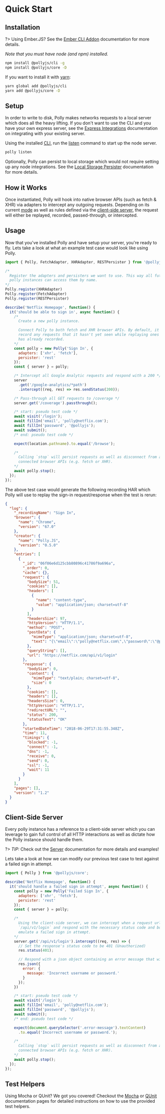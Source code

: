 # Quick Start

## Installation

?> Using Ember.JS? See the [Ember CLI Addon](frameworks/ember-cli) documentation for more details.

_Note that you must have node (and npm) installed._

```bash
npm install @pollyjs/cli -g
npm install @pollyjs/core -D
```

If you want to install it with [yarn](https://yarnpkg.com):

```bash
yarn global add @pollyjs/cli
yarn add @pollyjs/core -D
```

## Setup

In order to write to disk, Polly makes networks requests to a local server which
does all the heavy lifting. If you don't want to use the CLI and you have your
own express server, see the [Express Integrations](node-server/express-integrations)
documentation on integrating with your existing server.

Using the installed [CLI](cli/overview), run the [listen](cli/commands#listen)
command to start up the node server.

```bash
polly listen
```

Optionally, Polly can persist to local storage which would not require setting up
any node integrations. See the [Local Storage Persister](persisters/local-storage)
documentation for more details.

## How it Works

Once instantiated, Polly will hook into native browser APIs (such as fetch & XHR) via
adapters to intercept any outgoing requests. Depending on its current
[mode](configuration#mode) as well as rules defined via the
[client-side server](server/overview), the request will either be replayed, recorded,
passed-through, or intercepted.

## Usage

Now that you've installed Polly and have setup your server, you're ready to
fly. Lets take a look at what an example test case would look like using Polly.

```js
import { Polly, FetchAdapter, XHRAdapter, RESTPersister } from '@pollyjs/core';

/*
  Register the adapters and persisters we want to use. This way all future
  polly instances can access them by name.
*/
Polly.register(XHRAdapter)
Polly.register(FetchAdapter)
Polly.register(RESTPersister)

describe('Netflix Homepage', function() {
  it('should be able to sign in', async function() {
    /*
      Create a new polly instance.

      Connect Polly to both fetch and XHR browser APIs. By default, it will
      record any requests that it hasn't yet seen while replaying ones it
      has already recorded.
    */
    const polly = new Polly('Sign In', {
      adapters: ['xhr', 'fetch'],
      persister: 'rest'
    });
    const { server } = polly;

    /* Intercept all Google Analytic requests and respond with a 200 */
    server
      .get('/google-analytics/*path')
      .intercept((req, res) => res.sendStatus(200));

    /* Pass-through all GET requests to /coverage */
    server.get('/coverage').passthrough();

    /* start: pseudo test code */
    await visit('/login');
    await fillIn('email', 'polly@netflix.com');
    await fillIn('password', '@pollyjs');
    await submit();
    /* end: pseudo test code */

    expect(location.pathname).to.equal('/browse');

    /*
      Calling `stop` will persist requests as well as disconnect from any
      connected browser APIs (e.g. fetch or XHR).
    */
    await polly.stop();
  });
});
```

The above test case would generate the following recording HAR which Polly will
use to replay the sign-in request/response when the test is rerun:

```json
{
  "log": {
    "_recordingName": "Sign In",
    "browser": {
      "name": "Chrome",
      "version": "67.0"
    },
    "creator": {
      "name": "Polly.JS",
      "version": "0.5.0"
    },
    "entries": [
      {
        "_id": "06f06e6d125cbb80896c41786f9a696a",
        "_order": 0,
        "cache": {},
        "request": {
          "bodySize": 51,
          "cookies": [],
          "headers": [
            {
              "name": "content-type",
              "value": "application/json; charset=utf-8"
            }
          ],
          "headersSize": 97,
          "httpVersion": "HTTP/1.1",
          "method": "POST",
          "postData": {
            "mimeType": "application/json; charset=utf-8",
            "text": "{\"email\":\"polly@netflix.com\",\"password\":\"@pollyjs\"}"
          },
          "queryString": [],
          "url": "https://netflix.com/api/v1/login"
        },
        "response": {
          "bodySize": 0,
          "content": {
            "mimeType": "text/plain; charset=utf-8",
            "size": 0
          },
          "cookies": [],
          "headers": [],
          "headersSize": 0,
          "httpVersion": "HTTP/1.1",
          "redirectURL": "",
          "status": 200,
          "statusText": "OK"
        },
        "startedDateTime": "2018-06-29T17:31:55.348Z",
        "time": 11,
        "timings": {
          "blocked": -1,
          "connect": -1,
          "dns": -1,
          "receive": 0,
          "send": 0,
          "ssl": -1,
          "wait": 11
        }
      }
    ],
    "pages": [],
    "version": "1.2"
  }
}
```

## Client-Side Server

Every polly instance has a reference to a client-side server which you can leverage
to gain full control of all HTTP interactions as well as dictate how the Polly instance
should handle them.

?> _TIP:_ Check out the [Server](server/overview) documentation for more details and examples!

Lets take a look at how we can modify our previous test case to test against a
failed sign in attempt.

```js
import { Polly } from '@pollyjs/core';

describe('Netflix Homepage', function() {
  it('should handle a failed sign in attempt', async function() {
    const polly = new Polly('Failed Sign In', {
      adapters: ['xhr', 'fetch'],
      persister: 'rest'
    });
    const { server } = polly;

    /*
      Using the client-side server, we can intercept when a request url matches
      `/api/v1/login` and respond with the necessary status code and body to
      emulate a failed sign in attempt.
    */
    server.get('/api/v1/login').intercept((req, res) => {
      // Set the response's status code to be 401 (Unauthorized)
      res.status(401);

      // Respond with a json object containing an error message that will be shown
      res.json({
        error: {
          message: 'Incorrect username or password.'
        }
      });
    })

    /* start: pseudo test code */
    await visit('/login');
    await fillIn('email', 'polly@netflix.com');
    await fillIn('password', '@pollyjs');
    await submit();
    /* end: pseudo test code */

    expect(document.querySelector('.error-message').textContent)
      .to.equal('Incorrect username or password.');

    /*
      Calling `stop` will persist requests as well as disconnect from any
      connected browser APIs (e.g. fetch or XHR).
    */
    await polly.stop();
  });
});
```

## Test Helpers

Using Mocha or QUnit? We got you covered! Checkout the [Mocha](test-helpers/mocha) or
[QUnit](test-helpers/qunit) documentation pages for detailed instructions
on how to use the provided test helpers.

